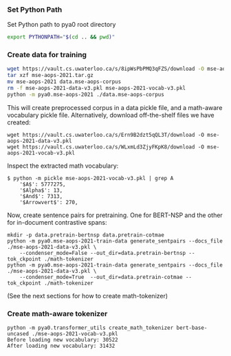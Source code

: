 ### Set Python Path
Set Python path to pya0 root directory
```sh
export PYTHONPATH="$(cd .. && pwd)"
```

### Create data for training
```sh
wget https://vault.cs.uwaterloo.ca/s/8ipWsPbPMQ3qFZS/download -O mse-aops-2021.tar.gz
tar xzf mse-aops-2021.tar.gz
mv mse-aops-2021 data.mse-aops-corpus
rm -f mse-aops-2021-data-v3.pkl mse-aops-2021-vocab-v3.pkl
python -m pya0.mse-aops-2021 ./data.mse-aops-corpus
```
This will create preprocessed corpus in a data pickle file, and a math-aware vocabulary pickle file.
Alternatively, download off-the-shelf files we have created:
```
wget https://vault.cs.uwaterloo.ca/s/Ern9B2dzt5qQL3T/download -O mse-aops-2021-data-v3.pkl
wget https://vault.cs.uwaterloo.ca/s/WLxmLd3ZjyFKpK8/download -O mse-aops-2021-vocab-v3.pkl
```

Inspect the extracted math vocabulary:
```
$ python -m pickle mse-aops-2021-vocab-v3.pkl | grep A
	'$A$': 5777275,
	'$Alpha$': 13,
	'$And$': 7313,
	'$Arrowvert$': 270,
```

Now, create sentence pairs for pretraining. One for BERT-NSP and the other for in-document contrastive spans:
```
mkdir -p data.pretrain-bertnsp data.pretrain-cotmae
python -m pya0.mse-aops-2021-train-data generate_sentpairs --docs_file ./mse-aops-2021-data-v3.pkl \
    --condenser_mode=False --out_dir=data.pretrain-bertnsp --tok_ckpoint ./math-tokenizer
python -m pya0.mse-aops-2021-train-data generate_sentpairs --docs_file ./mse-aops-2021-data-v3.pkl \
    --condenser_mode=True  --out_dir=data.pretrain-cotmae --tok_ckpoint ./math-tokenizer
```
(See the next sections for how to create math-tokenizer)

### Create math-aware tokenizer
```
python -m pya0.transformer_utils create_math_tokenizer bert-base-uncased ./mse-aops-2021-vocab-v3.pkl
Before loading new vocabulary: 30522
After loading new vocabulary: 31432
```
